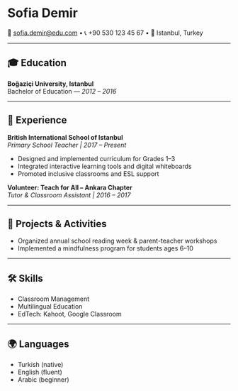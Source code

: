 # Sofia Demir
📧 sofia.demir@edu.com • 📞 +90 530 123 45 67 • 📍 Istanbul, Turkey

---

## 🎓 Education
**Boğaziçi University, Istanbul**  
Bachelor of Education — *2012 – 2016*

---

## 💼 Experience
**British International School of Istanbul**  
*Primary School Teacher | 2017 – Present*  
- Designed and implemented curriculum for Grades 1–3  
- Integrated interactive learning tools and digital whiteboards  
- Promoted inclusive classrooms and ESL support

**Volunteer: Teach for All – Ankara Chapter**  
*Tutor & Classroom Assistant | 2016 – 2017*

---

## 🌱 Projects & Activities
- Organized annual school reading week & parent-teacher workshops  
- Implemented a mindfulness program for students ages 6–10

---

## 🛠 Skills
- Classroom Management  
- Multilingual Education  
- EdTech: Kahoot, Google Classroom

---

## 🌍 Languages
- Turkish (native)  
- English (fluent)  
- Arabic (beginner)
